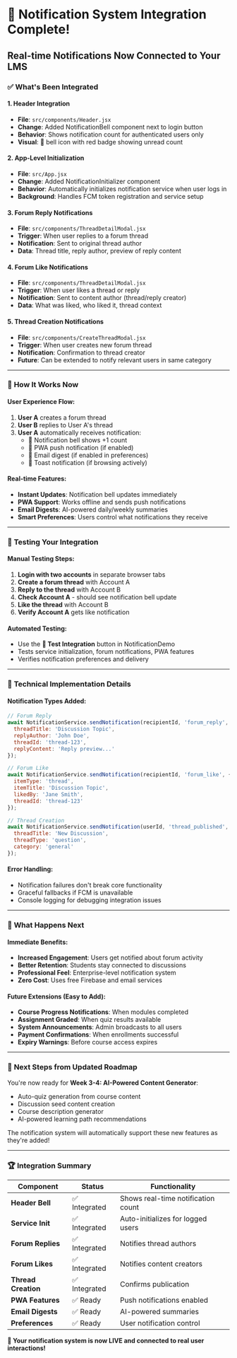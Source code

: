 # 🚀 **Notification System Integration Complete!**
## **Real-time Notifications Now Connected to Your LMS**

### ✅ **What's Been Integrated**

#### **1. Header Integration**
- **File**: `src/components/Header.jsx`
- **Change**: Added NotificationBell component next to login button
- **Behavior**: Shows notification count for authenticated users only
- **Visual**: 🔔 bell icon with red badge showing unread count

#### **2. App-Level Initialization**
- **File**: `src/App.jsx` 
- **Change**: Added NotificationInitializer component
- **Behavior**: Automatically initializes notification service when user logs in
- **Background**: Handles FCM token registration and service setup

#### **3. Forum Reply Notifications**
- **File**: `src/components/ThreadDetailModal.jsx`
- **Trigger**: When user replies to a forum thread
- **Notification**: Sent to original thread author
- **Data**: Thread title, reply author, preview of reply content

#### **4. Forum Like Notifications**
- **File**: `src/components/ThreadDetailModal.jsx`
- **Trigger**: When user likes a thread or reply
- **Notification**: Sent to content author (thread/reply creator)
- **Data**: What was liked, who liked it, thread context

#### **5. Thread Creation Notifications**
- **File**: `src/components/CreateThreadModal.jsx`
- **Trigger**: When user creates new forum thread
- **Notification**: Confirmation to thread creator
- **Future**: Can be extended to notify relevant users in same category

---

### 🎯 **How It Works Now**

#### **User Experience Flow:**
1. **User A** creates a forum thread
2. **User B** replies to User A's thread
3. **User A** automatically receives notification:
   - 🔔 Notification bell shows +1 count
   - 📱 PWA push notification (if enabled)
   - 📧 Email digest (if enabled in preferences)
   - 🍞 Toast notification (if browsing actively)

#### **Real-time Features:**
- **Instant Updates**: Notification bell updates immediately
- **PWA Support**: Works offline and sends push notifications
- **Email Digests**: AI-powered daily/weekly summaries
- **Smart Preferences**: Users control what notifications they receive

---

### 🧪 **Testing Your Integration**

#### **Manual Testing Steps:**
1. **Login with two accounts** in separate browser tabs
2. **Create a forum thread** with Account A
3. **Reply to the thread** with Account B
4. **Check Account A** - should see notification bell update
5. **Like the thread** with Account B
6. **Verify Account A** gets like notification

#### **Automated Testing:**
- Use the **🧪 Test Integration** button in NotificationDemo
- Tests service initialization, forum notifications, PWA features
- Verifies notification preferences and delivery

---

### 🔧 **Technical Implementation Details**

#### **Notification Types Added:**
```javascript
// Forum Reply
await NotificationService.sendNotification(recipientId, 'forum_reply', {
  threadTitle: 'Discussion Topic',
  replyAuthor: 'John Doe',
  threadId: 'thread-123',
  replyContent: 'Reply preview...'
});

// Forum Like
await NotificationService.sendNotification(recipientId, 'forum_like', {
  itemType: 'thread',
  itemTitle: 'Discussion Topic',
  likedBy: 'Jane Smith',
  threadId: 'thread-123'
});

// Thread Creation
await NotificationService.sendNotification(userId, 'thread_published', {
  threadTitle: 'New Discussion',
  threadType: 'question',
  category: 'general'
});
```

#### **Error Handling:**
- Notification failures don't break core functionality
- Graceful fallbacks if FCM is unavailable
- Console logging for debugging integration issues

---

### 🚀 **What Happens Next**

#### **Immediate Benefits:**
- **Increased Engagement**: Users get notified about forum activity
- **Better Retention**: Students stay connected to discussions
- **Professional Feel**: Enterprise-level notification system
- **Zero Cost**: Uses free Firebase and email services

#### **Future Extensions (Easy to Add):**
- **Course Progress Notifications**: When modules completed
- **Assignment Graded**: When quiz results available
- **System Announcements**: Admin broadcasts to all users
- **Payment Confirmations**: When enrollments successful
- **Expiry Warnings**: Before course access expires

---

### 🎯 **Next Steps from Updated Roadmap**

You're now ready for **Week 3-4: AI-Powered Content Generator**:
- Auto-quiz generation from course content
- Discussion seed content creation
- Course description generator
- AI-powered learning path recommendations

The notification system will automatically support these new features as they're added!

---

### 🏆 **Integration Summary**

| Component | Status | Functionality |
|-----------|--------|---------------|
| **Header Bell** | ✅ Integrated | Shows real-time notification count |
| **Service Init** | ✅ Integrated | Auto-initializes for logged users |
| **Forum Replies** | ✅ Integrated | Notifies thread authors |
| **Forum Likes** | ✅ Integrated | Notifies content creators |
| **Thread Creation** | ✅ Integrated | Confirms publication |
| **PWA Features** | ✅ Ready | Push notifications enabled |
| **Email Digests** | ✅ Ready | AI-powered summaries |
| **Preferences** | ✅ Ready | User notification control |

**🎉 Your notification system is now LIVE and connected to real user interactions!**